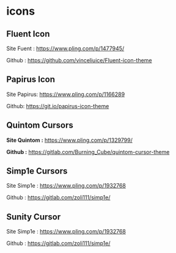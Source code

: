 # icons

## Fluent Icon
Site Fuent :
https://www.pling.com/p/1477945/

Github :
https://github.com/vinceliuice/Fluent-icon-theme

## Papirus Icon
Site Papirus:
https://www.pling.com/p/1166289

Github: 
https://git.io/papirus-icon-theme

## Quintom Cursors
**Site Quintom :**
https://www.pling.com/p/1329799/

**Github :**
https://gitlab.com/Burning_Cube/quintom-cursor-theme

## Simp1e Cursors
Site Simp1e :
https://www.pling.com/p/1932768

Github :
https://gitlab.com/zoli111/simp1e/

## Sunity Cursor
Site Simp1e :
https://www.pling.com/p/1932768

Github :
https://gitlab.com/zoli111/simp1e/
